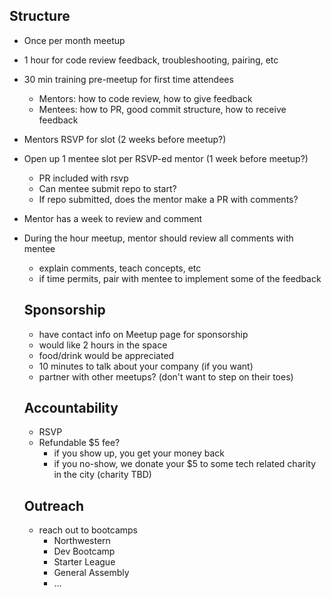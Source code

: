 ## Structure
- Once per month meetup
- 1 hour for code review feedback, troubleshooting, pairing, etc
- 30 min training pre-meetup for first time attendees
  - Mentors: how to code review, how to give feedback
  - Mentees: how to PR, good commit structure, how to receive feedback
- Mentors RSVP for slot (2 weeks before meetup?)
- Open up 1 mentee slot per RSVP-ed mentor (1 week before meetup?)
  - PR included with rsvp
  - Can mentee submit repo to start?
  - If repo submitted, does the mentor make a PR with comments?
- Mentor has a week to review and comment
- During the hour meetup, mentor should review all comments with mentee
  - explain comments, teach concepts, etc
  - if time permits, pair with mentee to implement some of the feedback
  
  ## Sponsorship
  - have contact info on Meetup page for sponsorship
  - would like 2 hours in the space
  - food/drink would be appreciated
  - 10 minutes to talk about your company (if you want)
  - partner with other meetups? (don't want to step on their toes)
  
  ## Accountability
  - RSVP
  - Refundable $5 fee?
    - if you show up, you get your money back
    - if you no-show, we donate your $5 to some tech related charity in the city (charity TBD)
    
  ## Outreach
  - reach out to bootcamps
    - Northwestern
    - Dev Bootcamp
    - Starter League
    - General Assembly
    - ...
    
